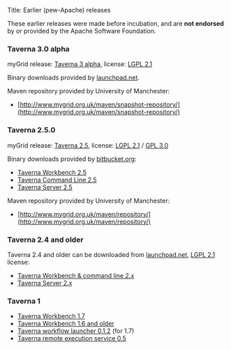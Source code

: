 Title: Earlier (pew-Apache) releases

<div class="alert alert-warning" role="alert"><span class="glyphicon glyphicon-warning-sign" aria-hidden="true"></span>
These earlier releases were made before incubation, and are 
<strong>not endorsed</strong> by or provided by the Apache Software Foundation. 
</div>


### Taverna 3.0 alpha

myGrid release: [Taverna 3 alpha](http://www.taverna.org.uk/developers/work-in-progress/taverna-3/),
license: [LGPL 2.1](https://www.gnu.org/licenses/lgpl-2.1.html)

Binary downloads provided by [launchpad.net](https://launchpad.net/taverna/t3/).

Maven repository provided by University of Manchester:

  - [http://www.mygrid.org.uk/maven/snapshot-repository/](http://www.mygrid.org.uk/maven/snapshot-repository/)


### Taverna 2.5.0

myGrid release: [Taverna 2.5](http://www.taverna.org.uk/download/), license: [LGPL 2.1](https://www.gnu.org/licenses/lgpl-2.1.html)
 / [GPL 3.0](https://www.gnu.org/licenses/gpl-3.0.html)

Binary downloads provided by [bitbucket.org](https://bitbucket.org/):

  - [Taverna Workbench 2.5](https://bitbucket.org/taverna/taverna-workbench-product/downloads/)
  - [Taverna Command Line 2.5](https://bitbucket.org/taverna/taverna-commandline-product/downloads)
  - [Taverna Server 2.5](https://launchpad.net/taverna-server/+milestone/2.5.4)

Maven repository provided by University of Manchester:

  - [http://www.mygrid.org.uk/maven/repository/](http://www.mygrid.org.uk/maven/repository/)

### Taverna 2.4 and older

Taverna 2.4 and older can be downloaded from [launchpad.net](https://launchpad.net/), [LGPL 2.1](https://www.gnu.org/licenses/lgpl-2.1.html) license:

 - [Taverna Workbench & command line 2.x](https://launchpad.net/taverna/)
 - [Taverna Server 2.x](https://launchpad.net/taverna-server/)

### Taverna 1

 - [Taverna Workbench 1.7](http://www.mygrid.org.uk/tools/taverna/taverna-download/)
 - [Taverna Workbench 1.6 and older](http://sourceforge.net/projects/taverna/files/)
 - [Taverna workflow launcher 0.1.2](http://prdownloads.sourceforge.net/taverna/workflowlauncher-0.1.2.zip?download) (for 1.7)
 - [Taverna remote execution service 0.5](http://sourceforge.net/projects/taverna/files/taverna%20utilities/utils/)
